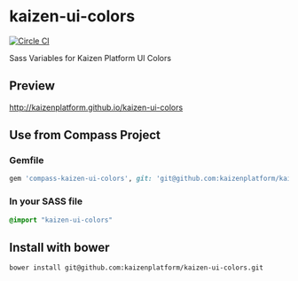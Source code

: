 kaizen-ui-colors
================

[![Circle CI](https://circleci.com/gh/kaizenplatform/kaizen-ui-colors.svg?style=svg&circle-token=2480cef0b16bd27f1a7441f0c145f53d36172458)](https://circleci.com/gh/kaizenplatform/kaizen-ui-colors)

Sass Variables for Kaizen Platform UI Colors

## Preview

http://kaizenplatform.github.io/kaizen-ui-colors

## Use from Compass Project

### Gemfile

```rb
gem 'compass-kaizen-ui-colors', git: 'git@github.com:kaizenplatform/kaizen-ui-colors.git'
```

### In your SASS file

```sass
@import "kaizen-ui-colors"
```

## Install with bower

```
bower install git@github.com:kaizenplatform/kaizen-ui-colors.git
```
